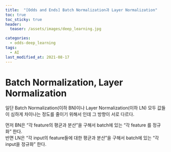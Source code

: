 ```yaml
---
title:  "[Odds and Ends] Batch Normalization과 Layer Normalization"
toc: true
toc_sticky: true
header:
  teaser: /assets/images/deep_learning.jpg

categories:
  - odds-deep_learning
tags:
  - AI
last_modified_at: 2021-08-17
---
```



# Batch Normalization, Layer Normalization

일단 Batch Normalization(이하 BN)이나 Layer Normalization(이하 LN) 모두 값들이 심하게 차이나는 정도를 줄이기 위해서 인데 그 방향이 서로 다르다.  

먼저 BN은 “각 feature의 평균과 분산”을 구해서 batch에 있는 “각 feature 를 정규화” 한다.  
반면 LN은 “각 input의 feature들에 대한 평균과 분산”을 구해서 batch에 있는 “각 input을 정규화” 한다.  